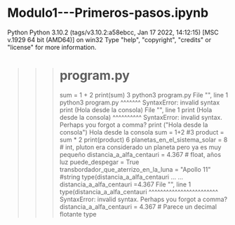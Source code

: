 # Modulo1---Primeros-pasos.ipynb
Python
Python 3.10.2 (tags/v3.10.2:a58ebcc, Jan 17 2022, 14:12:15) [MSC v.1929 64 bit (AMD64)] on win32
Type "help", "copyright", "credits" or "license" for more information.
>>> # program.py
>>> sum = 1 + 2
>>> print(sum)
3
>>> python3 program.py
  File "<stdin>", line 1
    python3 program.py
            ^^^^^^^
SyntaxError: invalid syntax
>>> print (Hola desde la consola)
  File "<stdin>", line 1
    print (Hola desde la consola)
           ^^^^^^^^^^
SyntaxError: invalid syntax. Perhaps you forgot a comma?
>>> print ("Hola desde la consola")
Hola desde la consola
>>> sum = 1+2 #3
>>> product = sum * 2
>>> print(product)
6
>>> planetas_en_el_sistema_solar = 8 # int, pluton era considerado un planeta pero ya es muy pequeño distancia_a_alfa_centauri = 4.367 # float, años luz
>>> puede_despegar = True
>>> transbordador_que_aterrizo_en_la_luna = "Apollo 11" #string
>>> type(distancia_a_alfa_centauri
...
... distancia_a_alfa_centauri =4.367
  File "<stdin>", line 1
    type(distancia_a_alfa_centauri
         ^^^^^^^^^^^^^^^^^^^^^^^^
SyntaxError: invalid syntax. Perhaps you forgot a comma?
>>> distancia_a_alfa_centauri = 4.367 # Parece un decimal flotante
>>> type
